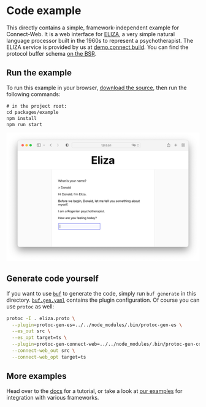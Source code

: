 # Code example

This directly contains a simple, framework-independent example for Connect-Web.
It is a web interface for [ELIZA](https://en.wikipedia.org/wiki/ELIZA), a very
simple natural language processor built in the 1960s to represent a 
psychotherapist. The ELIZA service is provided by us at [demo.connect.build](https://demo.connect.build).
You can find the protocol buffer schema [on the BSR](https://buf.build/bufbuild/eliza/tree/main:buf/connect/demo/eliza/v1/eliza.proto).


## Run the example

To run this example in your browser, [download the source](https://github.com/bufbuild/connect-web/archive/refs/heads/main.zip),
then run the following commands:

```shell
# in the project root:
cd packages/example
npm install
npm run start
```

![Screenshot](README.png)

## Generate code yourself

If you want to use [`buf`](https://github.com/bufbuild/buf) to generate the code, 
simply run `buf generate` in this directory. [`buf.gen.yaml`](./buf.gen.yaml) 
contains the plugin configuration. Of course you can use `protoc` as well:

```bash
protoc -I . eliza.proto \
  --plugin=protoc-gen-es=../../node_modules/.bin/protoc-gen-es \
  --es_out src \
  --es_opt target=ts \
  --plugin=protoc-gen-connect-web=../../node_modules/.bin/protoc-gen-connect-web \
  --connect-web_out src \
  --connect-web_opt target=ts
```

## More examples

Head over to the [docs](https://connect.build/docs/web/getting-started) for a 
tutorial, or take a look at [our examples](https://github.com/bufbuild/connect-web-integration)
for integration with various frameworks.
